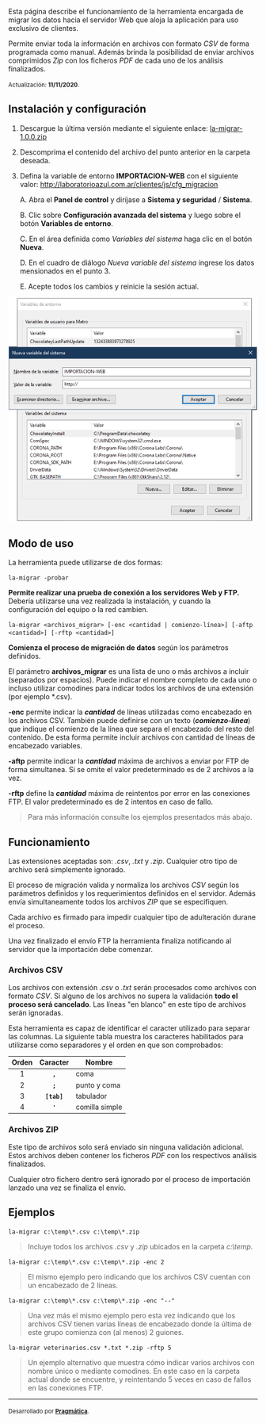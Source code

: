 Esta página describe el funcionamiento de la herramienta encargada de migrar los datos hacia el servidor Web que aloja la aplicación para uso exclusivo de clientes.

Permite enviar toda la información en archivos con formato *CSV* de forma programada como manual. Además brinda la posibilidad de enviar archivos comprimidos *Zip* con los ficheros *PDF* de cada uno de los análisis finalizados.

<small>Actualización: **11/11/2020**.</small>

## Instalación y configuración

1. Descargue la última versión mediante el siguiente enlace: [la-migrar-1.0.0.zip](la-migrar-1.0.0.zip)

2. Descomprima el contenido del archivo del punto anterior en la carpeta deseada.

3. Defina la variable de entorno **IMPORTACION-WEB** con el siguiente valor: <http://laboratorioazul.com.ar/clientes/js/cfg_migracion>

    A. Abra el **Panel de control** y diríjase a **Sistema y seguridad** / **Sistema**.

    B.  Clic sobre **Configuración avanzada del sistema** y luego sobre el botón **Variables de entorno**.

    C. En el área definida como *Variables del sistema* haga clic en el botón **Nueva**.

    D. En el cuadro de diálogo *Nueva variable del sistema* ingrese los datos mensionados en el punto 3.

    E. Acepte todos los cambios y reinicie la sesión actual.

![Nueva variable del sistema](var-sistema.png)


## Modo de uso

La herramienta puede utilizarse de dos formas:

```
la-migrar -probar
```
**Permite realizar una prueba de conexión a los servidores Web y FTP.** Debería utilizarse una vez realizada la instalación, y cuando la configuración del equipo o la red cambien.

```
la-migrar <archivos_migrar> [-enc <cantidad | comienzo-línea>] [-aftp <cantidad>] [-rftp <cantidad>]
```

**Comienza el proceso de migración de datos** según los parámetros definidos.

El parámetro **archivos_migrar** es una lista de uno o más archivos a incluir (separados por espacios). Puede indicar el nombre completo de cada uno o incluso utilizar comodines para indicar todos los archivos de una extensión (por ejemplo *.csv).

**-enc** permite indicar la **_cantidad_** de líneas utilizadas como encabezado en los archivos CSV. También puede definirse con un texto (**_comienzo-línea_**) que indique el comienzo de la línea que separa el encabezado del resto del contenido. De esta forma permite incluir archivos con cantidad de líneas de encabezado variables.

**-aftp** permite indicar la **_cantidad_** máxima de archivos a enviar por FTP de forma simultanea. Si se omite el valor predeterminado es de 2 archivos a la vez.

**-rftp** define la **_cantidad_** máxima de reintentos por error en las conexiones FTP. El valor predeterminado es de 2 intentos en caso de fallo.

> Para más información consulte los ejemplos presentados más abajo.


## Funcionamiento

Las extensiones aceptadas son: *.csv*, *.txt* y *.zip*. Cualquier otro tipo de archivo será simplemente ignorado.

El proceso de migración valida y normaliza los archivos *CSV* según los parámetros definidos y los requerimientos definidos en el servidor. Además envía simultaneamente todos los archivos *ZIP* que se especifiquen.

Cada archivo es firmado para impedir cualquier tipo de adulteración durane el proceso.

Una vez finalizado el envío FTP la herramienta finaliza notificando al servidor que la importación debe comenzar.

### Archivos CSV

Los archivos con extensión *.csv* o *.txt* serán procesados como archivos con formato *CSV*. Si alguno de los archivos no supera la validación **todo el proceso será cancelado**. Las líneas "en blanco" en este tipo de archivos serán ignoradas.

Esta herramienta es capaz de identificar el caracter utilizado para separar las columnas. La siguiente tabla muestra los caracteres habilitados para utilizarse como separadores y el orden en que son comprobados:

| Orden | Caracter | Nombre |
|:-----:|:--------:|--------|
|   1   |**```,```**    | coma   |
|   2   |**```;```**    | punto y coma   |
|   3   |**```[tab]```**| tabulador       |
|   4   |**```'```**    | comilla simple       |

### Archivos ZIP

Este tipo de archivos solo será enviado sin ninguna validación adicional. Estos archivos deben contener los ficheros *PDF* con los respectivos análisis finalizados.

Cualquier otro fichero dentro será ignorado por el proceso de importación lanzado una vez se finaliza el envío.


## Ejemplos

```
la-migrar c:\temp\*.csv c:\temp\*.zip
```

> Incluye todos los archivos *.csv* y *.zip* ubicados en la carpeta *c:\temp*.

```
la-migrar c:\temp\*.csv c:\temp\*.zip -enc 2
```

> El mismo ejemplo pero indicando que los archivos CSV cuentan con un encabezado de 2 líneas.

```
la-migrar c:\temp\*.csv c:\temp\*.zip -enc "--"
```

> Una vez más el mismo ejemplo pero esta vez indicando que los archivos CSV tienen varias líneas de encabezado donde la última de este grupo comienza con (al menos) 2 guiones.

```
la-migrar veterinarios.csv *.txt *.zip -rftp 5
```

> Un ejemplo alternativo que muestra cómo indicar varios archivos con nombre único o mediante comodines. En este caso en la carpeta actual donde se encuentre, y reintentando 5 veces en caso de fallos en las conexiones FTP.

---

<small>Desarrollado por **[Pragmática](http://pragmatica.com.ar)**.</small>
